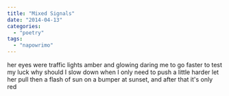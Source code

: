 ```yaml
---
title: "Mixed Signals"
date: "2014-04-13"
categories: 
  - "poetry"
tags: 
  - "napowrimo"
---
```


her eyes were traffic lights amber and glowing daring me to go faster to test my luck why should I slow down when I only need to push a little harder let her pull then a flash of sun on a bumper at sunset, and after that it's only red
